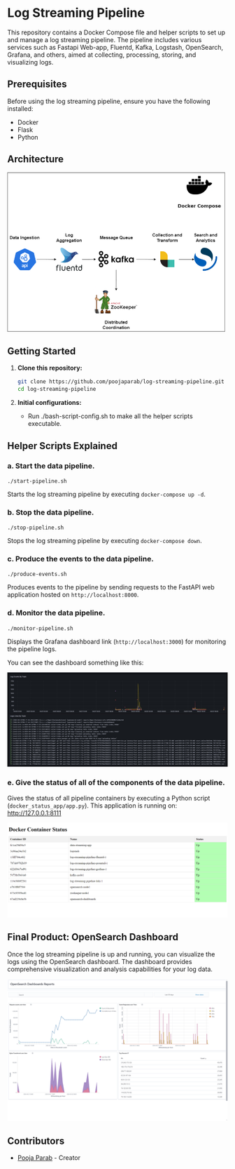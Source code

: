 # Log Streaming Pipeline 

This repository contains a Docker Compose file and helper scripts to set up and manage a log streaming pipeline. The pipeline includes various services such as Fastapi Web-app, Fluentd, Kafka, Logstash, OpenSearch, Grafana, and others, aimed at collecting, processing, storing, and visualizing logs.

## Prerequisites

Before using the log streaming pipeline, ensure you have the following installed:

- Docker
- Flask
- Python

## Architecture
![Image Alt Text](https://github.com/poojaparab/log-streaming-pipeline/blob/main/images/Architecture_diagram.png)

## Getting Started

1. **Clone this repository:**

    ```bash
    git clone https://github.com/poojaparab/log-streaming-pipeline.git
    cd log-streaming-pipeline
    ```

2. **Initial configurations:**
   - Run ./bash-script-config.sh to make all the helper scripts executable. 


## Helper Scripts Explained

### a. Start the data pipeline.

    ./start-pipeline.sh

Starts the log streaming pipeline by executing `docker-compose up -d`.

### b. Stop the data pipeline.

    ./stop-pipeline.sh

Stops the log streaming pipeline by executing `docker-compose down`.

### c. Produce the events to the data pipeline.

    ./produce-events.sh

Produces events to the pipeline by sending requests to the FastAPI web application hosted on `http://localhost:8000`.

### d. Monitor the data pipeline.

    ./monitor-pipeline.sh

Displays the Grafana dashboard link (`http://localhost:3000`) for monitoring the pipeline logs.

You can see the dashboard something like this:

![Image Alt Text](https://github.com/poojaparab/log-streaming-pipeline/blob/main/images/grafana.jpg)

### e. Give the status of all of the components of the data pipeline.

Gives the status of all pipeline containers by executing a Python script (`docker_status_app/app.py`).
This application is running on: http://127.0.0.1:8111

![Image Alt Text](https://github.com/poojaparab/log-streaming-pipeline/blob/main/images/docker-status.png)

## Final Product: OpenSearch Dashboard

Once the log streaming pipeline is up and running, you can visualize the logs using the OpenSearch dashboard. The dashboard provides comprehensive visualization and analysis capabilities for your log data.

![OpenSearch Dashboard](https://github.com/poojaparab/log-streaming-pipeline/blob/main/images/On_demand_report_2024-04-23T00_17_44.501Z_e7f85d60-0106-11ef-8d00-9dbb035a2112.png)

## Contributors

- [Pooja Parab](https://github.com/poojaparab) - Creator

